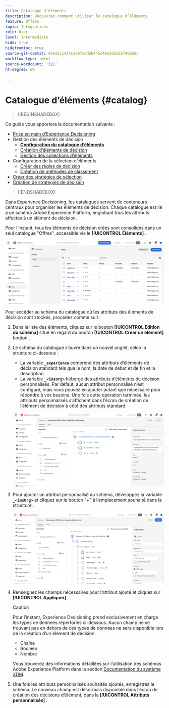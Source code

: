 ```yaml
---
title: Catalogue d’éléments
description: Découvrez comment utiliser le catalogue d’éléments
feature: Offers
topic: Integrations
role: User
level: Intermediate
hide: true
hidefromtoc: true
source-git-commit: 4aea5c1434caa07aad26445c49a3d5c6274502ec
workflow-type: tm+mt
source-wordcount: '321'
ht-degree: 6%

---
```



# Catalogue d’éléments {#catalog}

>[!BEGINSHADEBOX]

Ce guide vous apportera la documentation suivante :

* [Prise en main d’Experience Decisioning](gs-experience-decisioning.md)
* Gestion des éléments de décision
   * **[Configuration du catalogue d’éléments](catalogs.md)**
   * [Création d’éléments de décision](items.md)
   * [Gestion des collections d’éléments](collections.md)
* Configuration de la sélection d’éléments
   * [Créer des règles de décision](rules.md)
   * [Création de méthodes de classement](ranking.md)
* [Créer des stratégies de sélection](selection-strategies.md)
* [Création de stratégies de décision](create-decision.md)

>[!ENDSHADEBOX]

Dans Experience Decisioning, les catalogues servent de conteneurs centraux pour organiser les éléments de décision. Chaque catalogue est lié à un schéma Adobe Experience Platform, englobant tous les attributs affectés à un élément de décision.

Pour l’instant, tous les éléments de décision créés sont consolidés dans un seul catalogue &quot;Offres&quot;, accessible via le **[!UICONTROL Éléments]** .

![](assets/catalogs-list.png)

Pour accéder au schéma du catalogue où les attributs des éléments de décision sont stockés, procédez comme suit :

1. Dans la liste des éléments, cliquez sur le bouton **[!UICONTROL Edition du schéma]** situé en regard du bouton **[!UICONTROL Créer un élément]** bouton .

1. Le schéma du catalogue s’ouvre dans un nouvel onglet, selon la structure ci-dessous :

   * La variable **`_experience`** comprend des attributs d’éléments de décision standard tels que le nom, la date de début et de fin et la description.
   * La variable **`_<imsOrg>`** héberge des attributs d’éléments de décision personnalisés. Par défaut, aucun attribut personnalisé n’est configuré, mais vous pouvez en ajouter autant que nécessaire pour répondre à vos besoins. Une fois cette opération terminée, les attributs personnalisés s’affichent dans l’écran de création de l’élément de décision à côté des attributs standard.

   ![](assets/catalogs-schema.png)

1. Pour ajouter un attribut personnalisé au schéma, développez la variable **`_<imsOrg>`** et cliquez sur le bouton &quot;+&quot; à l’emplacement souhaité dans la structure.

   ![](assets/catalogs-add.png)

1. Renseignez les champs nécessaires pour l’attribut ajouté et cliquez sur **[!UICONTROL Appliquer]**.

   >[!CAUTION]
   >
   >Pour l’instant, Experience Decisioning prend exclusivement en charge les types de données répertoriés ci-dessous. Aucun champ ne se trouvant pas en dehors de ces types de données ne sera disponible lors de la création d’un élément de décision.
   >* Chaîne
   >* Booléen
   >* Nombre

   Vous trouverez des informations détaillées sur l’utilisation des schémas Adobe Experience Platform dans la section [Documentation du système XDM](https://experienceleague.adobe.com/docs/experience-platform/xdm/ui/overview.html?lang=fr).

1. Une fois les attributs personnalisés souhaités ajoutés, enregistrez le schéma. Le nouveau champ est désormais disponible dans l’écran de création des décisions d’élément, dans la **[!UICONTROL Attributs personnalisés]** .
